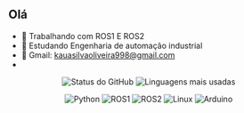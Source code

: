 ## Olá

- 🔭 Trabalhando com ROS1 E ROS2 
- 🌱 Estudando Engenharia de automação industrial
- 💬 Gmail: kauasilvaoliveira998@gmail.com
- 
<p align="center">
  <img src="https://github-readme-stats.vercel.app/api?username=KauaOliveira11&show_icons=true&theme=dracula" alt="Status do GitHub" />
  <img src="https://github-readme-stats.vercel.app/api/top-langs/?username=KauaOliveira11&langs_count=10&theme=dracula" alt="Linguagens mais usadas" />
</p>

<p align="center">
  <img src="https://img.shields.io/badge/Python-3670A0?style=for-the-badge&logo=python&logoColor=white" alt="Python" />
  <img src="https://img.shields.io/badge/ROS-22314E?style=for-the-badge&logo=robot-operating-system&logoColor=white" alt="ROS1" />
  <img src="https://img.shields.io/badge/ROS2-339CFF?style=for-the-badge&logo=robot-operating-system&logoColor=white" alt="ROS2" />
  <img src="https://img.shields.io/badge/Linux-FCC624?style=for-the-badge&logo=linux&logoColor=black" alt="Linux" />
  <img src="https://img.shields.io/badge/Arduino-00979D?style=for-the-badge&logo=arduino&logoColor=white" alt="Arduino" />
</p>



